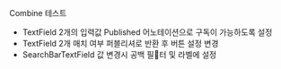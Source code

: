 
Combine 테스트

- TextField 2개의 입력값 Published 어노테이션으로 구독이 가능하도록 설정
- TextField 2개 매치 여부 퍼블리셔로 반환 후 버튼 설정 변경
- SearchBarTextField 값 변경시 공백 필터 및 라벨에 설정
